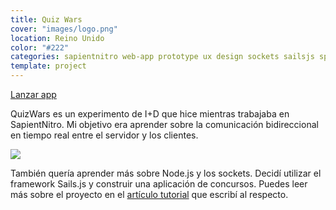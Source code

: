 ```yaml
---
title: Quiz Wars
cover: "images/logo.png"
location: Reino Unido
color: "#222"
categories: sapientnitro web-app prototype ux design sockets sailsjs spa inverted open-source
template: project
---
```


<p class="align-center">
<a class="btn external" role="button" href="http://quizwars.herokuapp.com" target="_blank">Lanzar app</a>
</p>

QuizWars es un experimento de I+D que hice mientras trabajaba en SapientNitro. Mi objetivo era aprender sobre la comunicación bidireccional en tiempo real entre el servidor y los clientes.

![](/work/quizwars/images/1.png)

También quería aprender más sobre Node.js y los sockets. Decidí utilizar el framework Sails.js y construir una aplicación de concursos. Puedes leer más sobre el proyecto en el [artículo tutorial](/tutorial-how-to-build-a-multi-player-quiz-app-with-sails-js/) que escribí al respecto.
